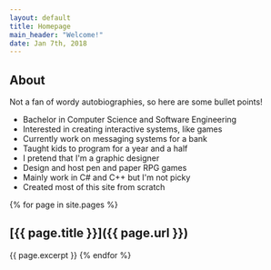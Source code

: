 ```yaml
---
layout: default
title: Homepage
main_header: "Welcome!"
date: Jan 7th, 2018
---
```


## About
Not a fan of wordy autobiographies, so here are some bullet points!
* Bachelor in Computer Science and Software Engineering
* Interested in creating interactive systems, like games
* Currently work on messaging systems for a bank
* Taught kids to program for a year and a half
* I pretend that I'm a graphic designer
* Design and host pen and paper RPG games
* Mainly work in C# and C++ but I'm not picky
* Created most of this site from scratch

{% for page in site.pages %}
## [{{ page.title }}]({{ page.url }})
{{ page.excerpt }}
{% endfor %}